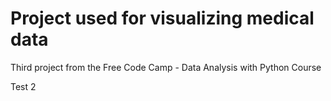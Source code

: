 # Project used for visualizing medical data

Third project from the Free Code Camp - Data Analysis with Python Course

Test 2
